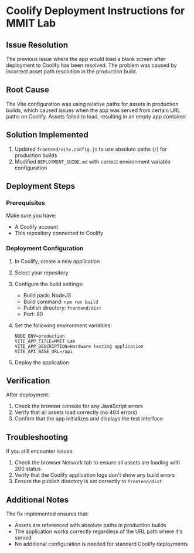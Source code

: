# Coolify Deployment Instructions for MMIT Lab

## Issue Resolution

The previous issue where the app would load a blank screen after deployment to Coolify has been resolved. The problem was caused by incorrect asset path resolution in the production build.

## Root Cause

The Vite configuration was using relative paths for assets in production builds, which caused issues when the app was served from certain URL paths on Coolify. Assets failed to load, resulting in an empty app container.

## Solution Implemented

1. Updated `frontend/vite.config.js` to use absolute paths (`/`) for production builds
2. Modified `DEPLOYMENT_GUIDE.md` with correct environment variable configuration

## Deployment Steps

### Prerequisites
Make sure you have:
- A Coolify account
- This repository connected to Coolify

### Deployment Configuration

1. In Coolify, create a new application
2. Select your repository
3. Configure the build settings:
   - Build pack: NodeJS
   - Build command: `npm run build`
   - Publish directory: `frontend/dist`
   - Port: 80

4. Set the following environment variables:
   ```
   NODE_ENV=production
   VITE_APP_TITLE=MMIT Lab
   VITE_APP_DESCRIPTION=Hardware testing application
   VITE_API_BASE_URL=/api
   ```

5. Deploy the application

## Verification

After deployment:
1. Check the browser console for any JavaScript errors
2. Verify that all assets load correctly (no 404 errors)
3. Confirm that the app initializes and displays the test interface

## Troubleshooting

If you still encounter issues:
1. Check the browser Network tab to ensure all assets are loading with 200 status
2. Verify that the Coolify application logs don't show any build errors
3. Ensure the publish directory is set correctly to `frontend/dist`

## Additional Notes

The fix implemented ensures that:
- Assets are referenced with absolute paths in production builds
- The application works correctly regardless of the URL path where it's served
- No additional configuration is needed for standard Coolify deployments